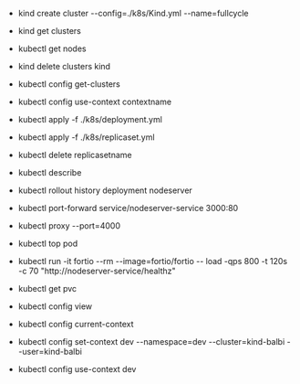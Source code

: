 * kind create cluster --config=./k8s/Kind.yml --name=fullcycle
*  kind get clusters
* kubectl get nodes
* kind delete clusters kind
* kubectl config get-clusters
* kubectl config use-context contextname

* kubectl apply -f ./k8s/deployment.yml
* kubectl apply -f ./k8s/replicaset.yml
* kubectl delete replicasetname
* kubectl describe 
* kubectl rollout history deployment nodeserver
* kubectl port-forward service/nodeserver-service 3000:80
* kubectl proxy --port=4000


* kubectl top pod 
* kubectl run -it  fortio --rm --image=fortio/fortio -- load -qps 800 -t 120s -c 70 "http://nodeserver-service/healthz"
* kubectl get pvc


* kubectl config view
* kubectl config current-context
* kubectl config set-context dev --namespace=dev --cluster=kind-balbi --user=kind-balbi
* kubectl config use-context dev